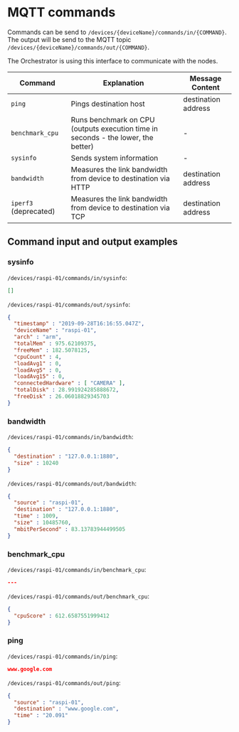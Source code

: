 # MQTT commands

Commands can be send to `/devices/{deviceName}/commands/in/{COMMAND}`.\
The output will be send to the MQTT topic `/devices/{deviceName}/commands/out/{COMMAND}`.

The Orchestrator is using this interface to communicate with the nodes.

| Command | Explanation | Message Content |
|--- |--- |--- |
| `ping` | Pings destination host | destination address |
| `benchmark_cpu` | Runs benchmark on CPU (outputs execution time in seconds - the lower, the better) | - |
| `sysinfo` | Sends system information | - |
| `bandwidth` | Measures the link bandwidth from device to destination via HTTP | destination address |
| `iperf3` (deprecated) | Measures the link bandwidth from device to destination via TCP | destination address |

## Command input and output examples

### sysinfo

`/devices/raspi-01/commands/in/sysinfo`:

```json
[]
```

`/devices/raspi-01/commands/out/sysinfo`:

```json
{
  "timestamp" : "2019-09-28T16:16:55.047Z",
  "deviceName" : "raspi-01",
  "arch" : "arm",
  "totalMem" : 975.62109375,
  "freeMem" : 182.5078125,
  "cpuCount" : 4,
  "loadAvg1" : 0,
  "loadAvg5" : 0,
  "loadAvg15" : 0,
  "connectedHardware" : [ "CAMERA" ],
  "totalDisk" : 28.991924285888672,
  "freeDisk" : 26.06018829345703
}
```

### bandwidth

`/devices/raspi-01/commands/in/bandwidth`:

```json
{
  "destination" : "127.0.0.1:1880",
  "size" : 10240
}
```

`/devices/raspi-01/commands/out/bandwidth`:

```json
{
  "source" : "raspi-01",
  "destination" : "127.0.0.1:1880",
  "time" : 1009,
  "size" : 10485760,
  "mbitPerSecond" : 83.13783944499505
}
```

### benchmark_cpu

`/devices/raspi-01/commands/in/benchmark_cpu`:

```json
---
```

`/devices/raspi-01/commands/out/benchmark_cpu`:

```json
{
  "cpuScore" : 612.6587551999412
}
```

### ping

`/devices/raspi-01/commands/in/ping`:

```json
www.google.com
```

`/devices/raspi-01/commands/out/ping`:

```json
{
  "source" : "raspi-01",
  "destination" : "www.google.com",
  "time" : "20.091"
}
```
